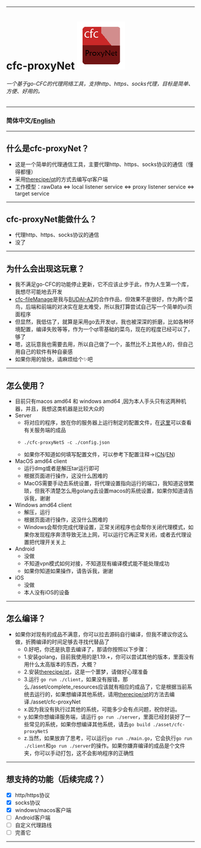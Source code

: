 ***
# cfc-proxyNet <img src="./asset/box/cfcproxynet_logo.png">
###### *一个基于go-CFC的代理网络工具，支持http、https、socks代理，目标是简单、方便、好用的。*
***
### 简体中文/[English](./README.md)
***
## 什么是cfc-proxyNet？
- 这是一个简单的代理通信工具，主要代理http、https、socks协议的通信（懂得都懂）
- 采用[therecipe/qt](https://github.com/therecipe/qt)的方式去编写qt客户端
- 工作模型：rawData <=> local listener service <=> proxy listener service <=> target service
***
## cfc-proxyNet能做什么？
- 代理http、https、socks协议的通信
- 没了
***
## 为什么会出现这玩意？
- 我不满足go-CFC的功能停止更新，它不应该止步于此，作为人生第一个库，我想尽可能地去开发
- [cfc-fileManage](https://github.com/peakedshout/cfc-fileManage)是我与[BUDAI-AZ](https://github.com/BUDAI-AZ)的合作作品，但效果不是很好，作为两个菜鸟，后端和前端的对决实在是太难受，所以我打算尝试自己写一个简单的ui页面程序
- 但显然，我低估了，就算是采用go去开发qt，我也被深深的折磨，比如各种环境配置，编译失败等等，作为一个qt零基础的菜鸟，现在的程度已经可以了，够了
- 嗯，这玩意我也需要去用，所以自己做了一个，虽然比不上其他人的，但自己用自己的软件有种自豪感
- 如果你用的愉快，请麻烦给个✨吧
***
## 怎么使用？
- 目前只有macos amd64 和 windows amd64 ,因为本人手头只有这两种机器，并且，我想这类机器是比较大众的
- Server
  - 将对应的程序，放在你的服务器上运行制定的配置文件，在[这里](./asset/complete_resources/server)可以查看有关服务端的成品
  - ```
    ./cfc-proxyNetS -c ./config.json
    ```
  - 如果你不知道如何填写配置文件，可以参考下配置注释->([CN](./asset/complete_resources/server/configCN/config.json)/[EN](./asset/complete_resources/server/configEN/config.json))
- MacOS amd64 client
  - 运行dmg或者是解压tar运行即可
  - 根据页面进行操作，这没什么困难的
  - MacOS需要手动去系统设置，将代理设置指向运行的端口，我知道这很繁琐，但我不清楚怎么用golang去设置macos的系统设置，如果你知道请告诉我，谢谢
- Windows amd64 client
  - 解压，运行
  - 根据页面进行操作，这没什么困难的
  - Windows会帮你完成代理设置，正常关闭程序也会帮你关闭代理模式，如果你发现程序奔溃导致无法上网，可以运行它再正常关闭，或者去代理设置把代理开关关上
- Android
  - 没做
  - 不知道vpn模式如何对接，不知道现有编译模式能不能处理成功
  - 如果你知道如果操作，请告诉我，谢谢
- iOS
  - 没做
  - 本人没有iOS的设备
***
## 怎么编译？
- 如果你对现有的成品不满意，你可以拉去源码自行编译，但我不建议你这么做，折腾编译的时间足够去寻找代替品了
  - 0.好吧，你还是执意去编译了，那请你按照以下步骤：
  - 1.安装golang，目前我使用的是1.19.+，你可以尝试其他的版本，里面没有用什么太高版本的东西，大概？
  - 2.安装[therecipe/qt](https://github.com/therecipe/qt)，这是一个噩梦，请做好心理准备
  - 3.运行 ``go run ./client``，如果没有报错，那么./asset/complete_resources应该就有相应的成品了，它是根据当前系统去运行的，如果想编译其他系统，请用[therecipe/qt](https://github.com/therecipe/qt)的方法去编译./asset/cfc-proxyNet
  - x.因为我没有执行过其他的系统，可能多少会有点问题，祝你好运。
  - y.如果你想编译服务端，请运行 ``go run ./server``，里面已经封装好了一些常见的系统，如果你想编译其他系统，请去``go build ./asset/cfc-proxyNetS``
  - z.当然，如果放弃了思考，可以运行``go run ./main.go``，它会执行``go run ./client``和``go run ./server``的操作。如果你嫌弃编译的成品是个文件夹，你可以手动打包，这不会影响程序的正确性
***
## 想支持的功能（后续完成？）
  - [x] http/https协议
  - [x] socks协议
  - [x] windows/macos客户端
  - [ ] Android客户端
  - [ ] 自定义代理路线
  - [ ] 完善它
***